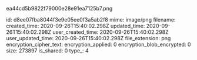 ea44cd5b9822f79000e28e91ea7125b7.png

id: d8ee07fba8044f3e9e05ee0f3a5ab2f8
mime: image/png
filename: 
created_time: 2020-09-26T15:40:02.298Z
updated_time: 2020-09-26T15:40:02.298Z
user_created_time: 2020-09-26T15:40:02.298Z
user_updated_time: 2020-09-26T15:40:02.298Z
file_extension: png
encryption_cipher_text: 
encryption_applied: 0
encryption_blob_encrypted: 0
size: 273897
is_shared: 0
type_: 4